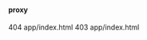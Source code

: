 
#### proxy
<RoutingRules>
  <RoutingRule>
    <Condition>
      <HttpErrorCodeReturnedEquals>404</HttpErrorCodeReturnedEquals>
    </Condition>
    <Redirect>
      <ReplaceKeyWith>app/index.html</ReplaceKeyWith>
    </Redirect>
  </RoutingRule>
  <RoutingRule>
    <Condition>
      <HttpErrorCodeReturnedEquals>403</HttpErrorCodeReturnedEquals>
    </Condition>
    <Redirect>
      <ReplaceKeyWith>app/index.html</ReplaceKeyWith>
    </Redirect>
  </RoutingRule>
</RoutingRules>

<!-- ReplaceKeyWith -->